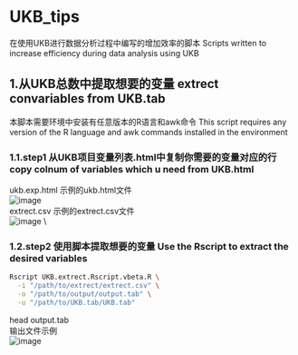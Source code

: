 # UKB_tips
在使用UKB进行数据分析过程中编写的增加效率的脚本 Scripts written to increase efficiency during data analysis using UKB

## 1.从UKB总数中提取想要的变量 extrect convariables from UKB.tab
本脚本需要环境中安装有任意版本的R语言和awk命令 This script requires any version of the R language and awk commands installed in the environment

### 1.1.step1 从UKB项目变量列表.html中复制你需要的变量对应的行 copy colnum of variables which u need from UKB.html
ukb.exp.html 示例的ukb.html文件 \
![image](https://github.com/user-attachments/assets/cfd2cdb1-072c-43ab-ae5d-6f77cea821f5) \
extrect.csv 示例的extrect.csv文件 \
![image](https://github.com/user-attachments/assets/5cee1f2c-8564-4f94-a1e9-30761c62ebe6) \

### 1.2.step2 使用脚本提取想要的变量 Use the Rscript to extract the desired variables
```bash
Rscript UKB.extrect.Rscript.vbeta.R \
  -i "/path/to/extrect/extrect.csv" \
  -o "/path/to/output/output.tab" \
  -u "/path/to/UKB.tab/UKB.tab"
```
head output.tab \
输出文件示例 \
![image](https://github.com/user-attachments/assets/a64bea9b-43fd-45e5-807c-4f125910cff1)


